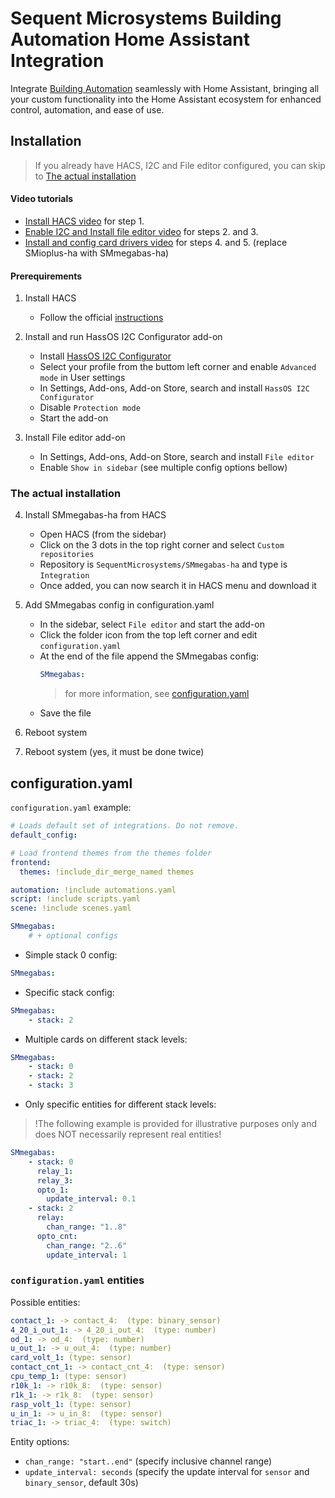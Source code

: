# Sequent Microsystems Building Automation Home Assistant Integration

Integrate [Building Automation](https://sequentmicrosystems.com/products/building-automation-8-layer-stackable-hat-v4-for-raspberry-pi)
seamlessly with Home Assistant, bringing all your custom functionality into the Home Assistant ecosystem for enhanced control, automation, and ease of use.



## Installation

> If you already have HACS, I2C and File editor configured, you can skip to [The actual installation](#the-actual-installation)


#### Video tutorials

- [Install HACS video](https://youtu.be/Fl3lATWhQVM) for step 1.
- [Enable I2C and Install file editor video](https://youtu.be/53Zj8NofS7k) for steps 2. and 3.
- [Install and config card drivers video](https://youtu.be/yH2HKjm7j24) for steps 4. and 5. (replace SMioplus-ha with SMmegabas-ha)

#### Prerequirements

1. Install HACS
    - Follow the official [instructions](https://www.hacs.xyz/docs/use/download/download/)

2. Install and run HassOS I2C Configurator add-on
    - Install [HassOS I2C Configurator](https://my.home-assistant.io/redirect/supervisor_add_addon_repository/?repository_url=https%3A%2F%2Fgithub.com%2Fadamoutler%2FHassOSConfigurator)
    - Select your profile from the buttom left corner and enable `Advanced mode` in User settings
    - In Settings, Add-ons, Add-on Store, search and install `HassOS I2C Configurator`
    - Disable `Protection mode`
    - Start the add-on

3. Install File editor add-on
    - In Settings, Add-ons, Add-on Store, search and install `File editor`
    - Enable `Show in sidebar`
(see multiple config options bellow)


### The actual installation

4. Install SMmegabas-ha from HACS
    - Open HACS (from the sidebar)
    - Click on the 3 dots in the top right corner and select `Custom repositories`
    - Repository is `SequentMicrosystems/SMmegabas-ha` and type is `Integration`
    - Once added, you can now search it in HACS menu and download it

5. Add SMmegabas config in configuration.yaml
    - In the sidebar, select `File editor` and start the add-on
    - Click the folder icon from the top left corner and edit `configuration.yaml`
    - At the end of the file append the SMmegabas config:
        ```yaml
        SMmegabas:
        ```
        > for more information, see [configuration.yaml](#configuration.yaml)
    - Save the file

6. Reboot system

7. Reboot system (yes, it must be done twice)



## configuration.yaml

`configuration.yaml` example:
```yaml
# Loads default set of integrations. Do not remove.
default_config:

# Load frontend themes from the themes folder
frontend:
  themes: !include_dir_merge_named themes

automation: !include automations.yaml
script: !include scripts.yaml
scene: !include scenes.yaml

SMmegabas:
    # + optional configs
```

- Simple stack 0 config:

```yaml
SMmegabas:
```

- Specific stack config:

```yaml
SMmegabas:
    - stack: 2
```

- Multiple cards on different stack levels:

```yaml
SMmegabas:
    - stack: 0
    - stack: 2
    - stack: 3
```

- Only specific entities for different stack levels:

> !The following example is provided for illustrative purposes only and does NOT necessarily represent real entities!

```yaml
SMmegabas:
    - stack: 0
      relay_1:
      relay_3:
      opto_1:
        update_interval: 0.1
    - stack: 2
      relay:
        chan_range: "1..8"
      opto_cnt:
        chan_range: "2..6"
        update_interval: 1
```

[//]: # (__CUSTOM_README__ START)
[//]: # (__CUSTOM_README__ END)

### `configuration.yaml` entities

Possible entities:
```yaml
contact_1: -> contact_4:  (type: binary_sensor)
4_20_i_out_1: -> 4_20_i_out_4:  (type: number)
od_1: -> od_4:  (type: number)
u_out_1: -> u_out_4:  (type: number)
card_volt_1: (type: sensor)
contact_cnt_1: -> contact_cnt_4:  (type: sensor)
cpu_temp_1: (type: sensor)
r10k_1: -> r10k_8:  (type: sensor)
r1k_1: -> r1k_8:  (type: sensor)
rasp_volt_1: (type: sensor)
u_in_1: -> u_in_8:  (type: sensor)
triac_1: -> triac_4:  (type: switch)
```

Entity options:
- `chan_range: "start..end"` (specify inclusive channel range)
- `update_interval: seconds` (specify the update interval for `sensor` and `binary_sensor`, default 30s)
